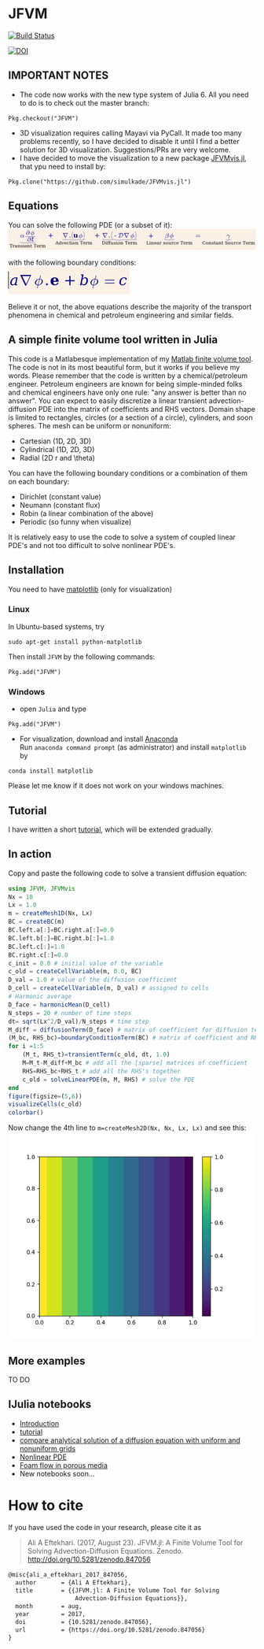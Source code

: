 # JFVM

[![Build Status](https://travis-ci.org/simulkade/JFVM.jl.svg?branch=master)](https://travis-ci.org/simulkade/JFVM.jl)

[![DOI](https://zenodo.org/badge/28677142.svg)](https://zenodo.org/badge/latestdoi/28677142)

## IMPORTANT NOTES
  + The code now works with the new type system of Julia 6. All you need to do is to check out the master branch:
```
Pkg.checkout("JFVM")
```
  + 3D visualization requires calling Mayavi via PyCall. It made too many problems recently, so I have decided to disable it until I find a better solution for 3D visualization. Suggestions/PRs are very welcome.
  + I have decided to move the visualization to a new package [JFVMvis.jl](https://github.com/simulkade/JFVMvis.jl.git), that ypu need to install by:
  ```
  Pkg.clone("https://github.com/simulkade/JFVMvis.jl")
  ```

## Equations
You can solve the following PDE (or a subset of it):  
![advection diffusion](pde.png)

with the following boundary conditions:  
![boundary condition](boundarycond.png)

Believe it or not, the above equations describe the majority of the transport phenomena in chemical and petroleum engineering and similar fields.

## A simple finite volume tool written in Julia
This code is a Matlabesque implementation of my [Matlab finite volume tool](https://github.com/simulkade/FVTool). The code is not in its most beautiful form, but it works if you believe my words. Please remember that the code is written by a chemical/petroleum engineer. Petroleum engineers are known for being simple-minded folks and chemical engineers have only one rule: "any answer is better than no answer". You can expect to easily discretize a linear transient advection-diffusion PDE into the matrix of coefficients and RHS vectors. Domain shape is limited to rectangles, circles (or a section of a circle), cylinders, and soon spheres. The mesh can be uniform or nonuniform:
  - Cartesian (1D, 2D, 3D)
  - Cylindrical (1D, 2D, 3D)
  - Radial (2D r and \theta)

You can have the following boundary conditions or a combination of them on each boundary:
  - Dirichlet (constant value)
  - Neumann (constant flux)
  - Robin (a linear combination of the above)
  - Periodic (so funny when visualize)

It is relatively easy to use the code to solve a system of coupled linear PDE's and not too difficult to solve nonlinear PDE's.

## Installation
You need to have [matplotlib](http://matplotlib.org/) (only for visualization)

### Linux
In Ubuntu-based systems, try
```
sudo apt-get install python-matplotlib
```
Then install `JFVM` by the following commands:
```
Pkg.add("JFVM")
```

### Windows
  + open `Julia` and type
  ```
  Pkg.add("JFVM")
  ```
  + For visualization, download and install [Anaconda](http://continuum.io/downloads)  
  Run `anaconda command prompt` (as administrator) and install `matplotlib` by   
  ```
  conda install matplotlib
  ```

Please let me know if it does not work on your windows machines.

## Tutorial
I have written a short [tutorial](http://nbviewer.ipython.org/github/simulkade/JFVM.jl/blob/master/examples/jfvm_tutorial.ipynb), which will be extended gradually.

## In action
Copy and paste the following code to solve a transient diffusion equation:
```julia
using JFVM, JFVMvis
Nx = 10
Lx = 1.0
m = createMesh1D(Nx, Lx)
BC = createBC(m)
BC.left.a[:]=BC.right.a[:]=0.0
BC.left.b[:]=BC.right.b[:]=1.0
BC.left.c[:]=1.0
BC.right.c[:]=0.0
c_init = 0.0 # initial value of the variable
c_old = createCellVariable(m, 0.0, BC)
D_val = 1.0 # value of the diffusion coefficient
D_cell = createCellVariable(m, D_val) # assigned to cells
# Harmonic average
D_face = harmonicMean(D_cell)
N_steps = 20 # number of time steps
dt= sqrt(Lx^2/D_val)/N_steps # time step
M_diff = diffusionTerm(D_face) # matrix of coefficient for diffusion term
(M_bc, RHS_bc)=boundaryConditionTerm(BC) # matrix of coefficient and RHS for the BC
for i =1:5
    (M_t, RHS_t)=transientTerm(c_old, dt, 1.0)
    M=M_t-M_diff+M_bc # add all the [sparse] matrices of coefficient
    RHS=RHS_bc+RHS_t # add all the RHS's together
    c_old = solveLinearPDE(m, M, RHS) # solve the PDE
end
figure(figsize=(5,6))
visualizeCells(c_old)
colorbar()
```
Now change the 4th line to `m=createMesh2D(Nx, Nx, Lx, Lx)` and see this:
![diffusion 2D](2d_diff.png)

## More examples
TO DO

## IJulia notebooks
  - [Introduction](http://nbviewer.ipython.org/github/simulkade/JFVM.jl/blob/master/examples/jfvm-a-finite-volume-tool-for-julia.ipynb)
  - [tutorial](http://nbviewer.ipython.org/github/simulkade/JFVM.jl/blob/master/examples/jfvm_tutorial.ipynb)
  - [compare analytical solution of a diffusion equation with uniform and nonuniform grids](http://nbviewer.ipython.org/github/simulkade/JFVM.jl/blob/master/examples/jfvm_diffusion_analytics.ipynb)
  - [Nonlinear PDE](http://nbviewer.ipython.org/github/simulkade/JFVM.jl/blob/master/examples/solving-nonlinear-pdes-with-fvm.ipynb)
  - [Foam flow in porous media](https://github.com/simulkade/FoamFingering/blob/master/foam_flow_stars_numeric.ipynb)
  - New notebooks soon...

# How to cite
If you have used the code in your research, please cite it as
> Ali A Eftekhari. (2017, August 23). JFVM.jl: A Finite Volume Tool for Solving Advection-Diffusion Equations. Zenodo. http://doi.org/10.5281/zenodo.847056
```
@misc{ali_a_eftekhari_2017_847056,
  author       = {Ali A Eftekhari},
  title        = {{JFVM.jl: A Finite Volume Tool for Solving 
                   Advection-Diffusion Equations}},
  month        = aug,
  year         = 2017,
  doi          = {10.5281/zenodo.847056},
  url          = {https://doi.org/10.5281/zenodo.847056}
}
```
